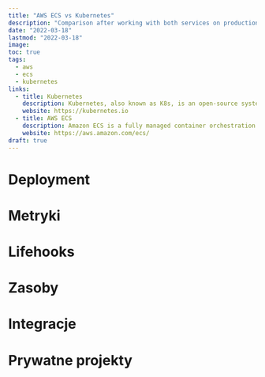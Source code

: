 ```yaml
---
title: "AWS ECS vs Kubernetes"
description: "Comparison after working with both services on production environment."
date: "2022-03-18"
lastmod: "2022-03-18"
image: 
toc: true
tags:
  - aws
  - ecs
  - kubernetes
links:
  - title: Kubernetes
    description: Kubernetes, also known as K8s, is an open-source system for automating deployment, scaling, and management of containerized applications.
    website: https://kubernetes.io
  - title: AWS ECS
    description: Amazon ECS is a fully managed container orchestration service that makes it easy for you to deploy, manage, and scale containerized applications.
    website: https://aws.amazon.com/ecs/
draft: true
---
```


# Deployment

# Metryki

# Lifehooks

# Zasoby

# Integracje

# Prywatne projekty
